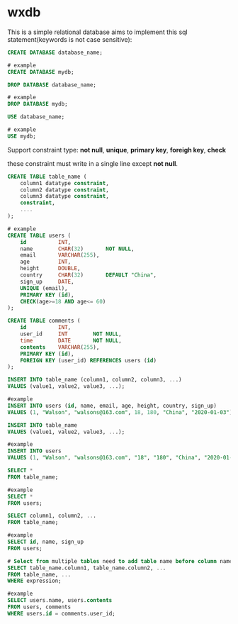 # wxdb

This is a simple relational database aims to implement this sql statement(keywords is not case sensitive):

```sql
CREATE DATABASE database_name;

# example
CREATE DATABASE mydb;
```

```sql
DROP DATABASE database_name;

# example
DROP DATABASE mydb;
```

```sql
USE database_name;

# example
USE mydb;
```

Support constraint type: **not null**, **unique**, **primary key**, **foreigh key**, **check** 

these constraint must write in a single line except **not null**.

```sql
CREATE TABLE table_name (
    column1 datatype constraint,
    column2 datatype constraint,
    column3 datatype constraint,
    constraint,
    ....
);

# example
CREATE TABLE users (
    id          INT,            
    name        CHAR(32)       NOT NULL,
    email       VARCHAR(255),
    age         INT,
    height      DOUBLE,
    country     CHAR(32)       DEFAULT "China",
    sign_up     DATE,
    UNIQUE (email),
    PRIMARY KEY (id),
    CHECK(age>=18 AND age<= 60)
);

CREATE TABLE comments (
    id          INT,
    user_id     INT        NOT NULL, 
    time        DATE       NOT NULL,
    contents    VARCHAR(255),
    PRIMARY KEY (id),
    FOREIGN KEY (user_id) REFERENCES users (id)
);
```

```sql
INSERT INTO table_name (column1, column2, column3, ...)
VALUES (value1, value2, value3, ...);

#example
INSERT INTO users (id, name, email, age, height, country, sign_up)
VALUES (1, "Walson", "walsons@163.com", 18, 180, "China", "2020-01-03");

INSERT INTO table_name
VALUES (value1, value2, value3, ...);

#example
INSERT INTO users
VALUES (1, "Walson", "walsons@163.com", "18", "180", "China", "2020-01-03");
```

```sql
SELECT *
FROM table_name;

#example
SELECT *
FROM users;

SELECT column1, column2, ...
FROM table_name;

#example
SELECT id, name, sign_up
FROM users;

# Select from multiple tables need to add table name before column name
SELECT table_name.column1, table_name.column2, ...
FROM table_name, ...
WHERE expression;

#example
SELECT users.name, users.contents
FROM users, comments
WHERE users.id = comments.user_id;

```
